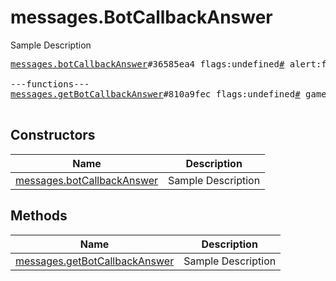 # messages.BotCallbackAnswer

Sample Description

<pre>
<a href="../constructor/messages.botCallbackAnswer">messages.botCallbackAnswer</a>#36585ea4 flags:undefined<a href="../type/#.md">#</a> alert:flags.1?<a href="../type/true.md">true</a> has_url:flags.3?<a href="../type/true.md">true</a> message:flags.0?<a href="../type/string.md">string</a> url:flags.2?<a href="../type/string.md">string</a> cache_time:undefined<a href="../type/int.md">int</a> = undefined<a href="../type/messages.BotCallbackAnswer.md">messages.BotCallbackAnswer</a>;

---functions---
<a href="../method/messages.getBotCallbackAnswer">messages.getBotCallbackAnswer</a>#810a9fec flags:undefined<a href="../type/#.md">#</a> game:flags.1?<a href="../type/true.md">true</a> peer:undefined<a href="../type/InputPeer.md">InputPeer</a> msg_id:undefined<a href="../type/int.md">int</a> data:flags.0?<a href="../type/bytes.md">bytes</a> = undefined<a href="../type/messages.BotCallbackAnswer.md">messages.BotCallbackAnswer</a>;

</pre>

## Constructors

| Name | Description |
|------|-------------|
| [messages.botCallbackAnswer](../constructor/messages.botCallbackAnswer.md) | Sample Description |

## Methods

| Name | Description |
|------|-------------|
| [messages.getBotCallbackAnswer](../method/messages.getBotCallbackAnswer.md) | Sample Description |
